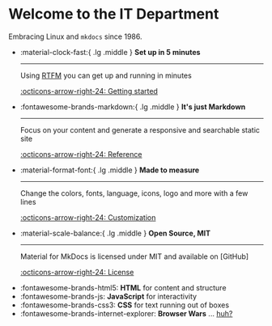 # Welcome to the IT Department

Embracing Linux and `mkdocs` since 1986.

<div class="grid cards" markdown>

-   :material-clock-fast:{ .lg .middle } __Set up in 5 minutes__

    ---

    Using [RTFM](/rtfm) you can get up
    and running in minutes

    [:octicons-arrow-right-24: Getting started](devops.md)

-   :fontawesome-brands-markdown:{ .lg .middle } __It's just Markdown__

    ---

    Focus on your content and generate a responsive and searchable static site

    [:octicons-arrow-right-24: Reference](#)

-   :material-format-font:{ .lg .middle } __Made to measure__

    ---

    Change the colors, fonts, language, icons, logo and more with a few lines

    [:octicons-arrow-right-24: Customization](#)

-   :material-scale-balance:{ .lg .middle } __Open Source, MIT__

    ---

    Material for MkDocs is licensed under MIT and available on [GitHub]

    [:octicons-arrow-right-24: License](#)

</div>

<div class="grid cards" markdown>

- :fontawesome-brands-html5: __HTML__ for content and structure
- :fontawesome-brands-js: __JavaScript__ for interactivity
- :fontawesome-brands-css3: __CSS__ for text running out of boxes
- :fontawesome-brands-internet-explorer: __Browser Wars__ ... [huh?](web-browsers.md)
</div>